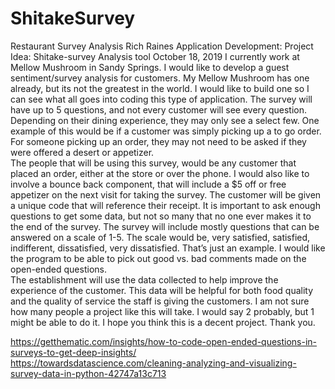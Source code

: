 # ShitakeSurvey
Restaurant Survey Analysis
Rich Raines
Application Development:
Project Idea: Shitake-survey Analysis tool
October 18, 2019
	I currently work at Mellow Mushroom in Sandy Springs.  I would like to develop a guest sentiment/survey analysis for customers.  My Mellow Mushroom has one already, but its not the greatest in the world.  I would like to build one so I can see what all goes into coding this type of application.  The survey will have up to 5 questions, and not every customer will see every question.  Depending on their dining experience, they may only see a select few.  One example of this would be if a customer was simply picking up a to go order.  For someone picking up an order, they may not need to be asked if they were offered a desert or appetizer.  
	The people that will be using this survey, would be any customer that placed an order, either at the store or over the phone.  I would also like to involve a bounce back component, that will include a $5 off or free appetizer on the next visit for taking the survey.  The customer will be given a unique code that will reference their receipt.  It is important to ask enough questions to get some data, but not so many that no one ever makes it to the end of the survey.  The survey will include mostly questions that can be answered on a scale of 1-5.  The scale would be, very satisfied, satisfied, indifferent, dissatisfied, very dissatisfied.  That’s just an example.  I would like the program to be able to pick out good vs. bad comments made on the open-ended questions.    
	The establishment will use the data collected to help improve the experience of the customer.  This data will be helpful for both food quality and the quality of service the staff is giving the customers.  I am not sure how many people a project like this will take.  I would say 2 probably, but 1 might be able to do it.  I hope you think this is a decent project.  Thank you.

https://getthematic.com/insights/how-to-code-open-ended-questions-in-surveys-to-get-deep-insights/       
https://towardsdatascience.com/cleaning-analyzing-and-visualizing-survey-data-in-python-42747a13c713
